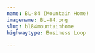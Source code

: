 ```yaml
---
name: BL-84 (Mountain Home)
imagename: BL-84.png
slug: bl84mountainhome
highwaytype: Business Loop

---
```

